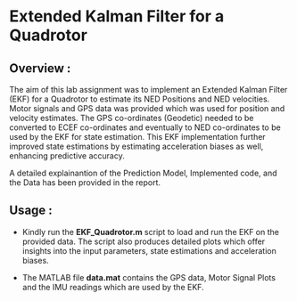 # Extended Kalman Filter for a Quadrotor

## Overview :

The aim of this lab assignment was to implement an Extended Kalman Filter (EKF) for a Quadrotor to estimate its NED Positions and NED velocities. Motor signals and GPS data was provided which was used for position and velocity estimates. The GPS co-ordinates (Geodetic) needed to be converted to ECEF co-ordinates and eventually to NED co-ordinates to be used by the EKF for state estimation. This EKF implementation further improved state estimations by estimating acceleration biases as well, enhancing predictive accuracy.

A detailed explainantion of the Prediction Model, Implemented code, and the Data has been provided in the report.


## Usage :

- Kindly run the **EKF_Quadrotor.m** script to load and run the EKF on the provided data. The script also produces detailed plots which offer insights into the input parameters, state estimations and acceleration biases.

- The MATLAB file **data.mat** contains the GPS data, Motor Signal Plots and the IMU readings which are used by the EKF.


